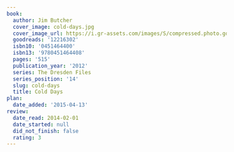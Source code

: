 ```yaml
---
book:
  author: Jim Butcher
  cover_image: cold-days.jpg
  cover_image_url: https://i.gr-assets.com/images/S/compressed.photo.goodreads.com/books/1345145377l/12216302._SX98_.jpg
  goodreads: '12216302'
  isbn10: '0451464400'
  isbn13: '9780451464408'
  pages: '515'
  publication_year: '2012'
  series: The Dresden Files
  series_position: '14'
  slug: cold-days
  title: Cold Days
plan:
  date_added: '2015-04-13'
review:
  date_read: 2014-02-01
  date_started: null
  did_not_finish: false
  rating: 3
---
```

